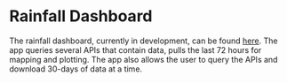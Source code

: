 # Rainfall Dashboard

The rainfall dashboard, currently in development, can be found [here](https://wprp.shinyapps.io/RainfallDashboard/).  The app queries several APIs that contain data, pulls the last 72 hours for mapping and plotting.  The app also allows the user to query the APIs and download 30-days of data at a time. 

